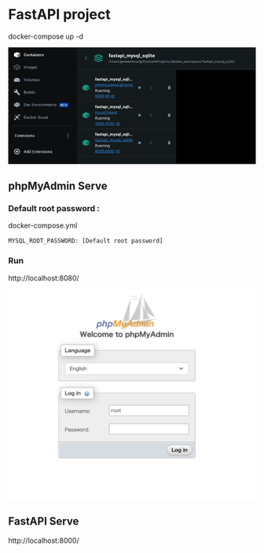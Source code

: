 # FastAPI project

docker-compose up -d

![docker](/image/docker.png)


## phpMyAdmin Serve

### Default root password : 
docker-compose.yml
```
MYSQL_ROOT_PASSWORD: [Default root password]
```

### Run

http://localhost:8080/

![hpMyAdmin_login](/image/phpMyAdmin_login.png)


## FastAPI Serve

http://localhost:8000/